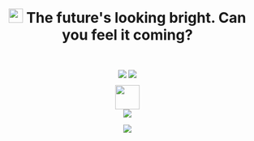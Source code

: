 <p align="center">
  <h1 text-align="center" align="center">
    <img src="https://emojis.slackmojis.com/emojis/images/1621024394/39092/cat-roll.gif?1621024394" width="28" /> 
    The future's looking bright. Can you feel it coming?
  </h1>
</p>

<br>

<p align="center">
  <img align="center" src="https://github-readme-stats.vercel.app/api?username=delt4d&theme=synthwave" />
  <img align="center" src="https://github-readme-stats.vercel.app/api/top-langs/?username=delt4d&layout=compact&langs_count=7&theme=synthwave"/>
</p>
  
<p align="center">
  <b></b>
</p>

<div align="center">
  <img src="https://cdn.iconscout.com/icon/free/png-256/github-108-438008.png" width="48px" height="48px">
</a> 

<br />

<div align="center">
    <img src="http://github-readme-streak-stats.herokuapp.com?user=delt4d&theme=monokai&hide_border=true&date_format=M%20j%5B%2C%20Y%5D&background=00000000&stroke=DE37C1">
</div>
  
<div align="center">
  <p align="center">
    <a href="https://skillicons.dev">
      <img src="https://skillicons.dev/icons?i=typescript,nodejs,react,git,docker,mysql,dotnet,cs" />
    </a>
</div>
